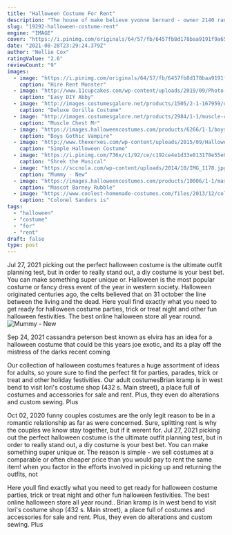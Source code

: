 ```yaml
---
title: "Halloween Costume For Rent"
description: "The house of make believe yvonne bernard - owner 2140 range road, ste b clearwater, fl 33765 727-446-1890 local 727-4491526 fax housemakebelieve@aol.Com"
slug: "19292-halloween-costume-rent"
engine: "IMAGE"
cover: "https://i.pinimg.com/originals/64/57/fb/6457fb8d178baa9191f9a652d30bc3fb.jpg"
date: "2021-08-28T23:29:24.379Z"
author: "Nellie Cox"
ratingValue: "2.6"
reviewCount: "9"
images:
  - image: "https://i.pinimg.com/originals/64/57/fb/6457fb8d178baa9191f9a652d30bc3fb.jpg"
    caption: "Hire Rent Monster"
  - image: "http://www.11cupcakes.com/wp-content/uploads/2019/09/Photo-Oct-14-4-22-29-PM-e1568196956158.jpg"
    caption: "Easy DIY Abby"
  - image: "http://images.costumesgalore.net/products/1505/2-1-167959/deluxe-gorilla-costume.jpg"
    caption: "Deluxe Gorilla Costume"
  - image: "http://images.costumesgalore.net/products/2984/1-1/muscle-chest-mr-incredible-costume.jpg"
    caption: "Muscle Chest Mr"
  - image: "https://images.halloweencostumes.com/products/6266/1-1/boys-gothic-vampire-costume.jpg"
    caption: "Boys Gothic Vampire"
  - image: "http://www.thexerxes.com/wp-content/uploads/2015/09/Halloween-2015.jpg"
    caption: "Simple Halloween Costume"
  - image: "https://i.pinimg.com/736x/c1/92/ce/c192ce4e1d33e813178e55e0e7a3c330--gingy-puppet-shrek-costume.jpg"
    caption: "Shrek the Musical"
  - image: "https://sccnola.com/wp-content/uploads/2014/10/IMG_1178.jpg"
    caption: "Mummy - New"
  - image: "https://images.halloweencostumes.com/products/10006/1-1/mascot-barney-rubble-costume.jpg"
    caption: "Mascot Barney Rubble"
  - image: "https://www.coolest-homemade-costumes.com/files/2013/12/colonel-sanders-is-back-116777-e1389223644806.jpg"
    caption: "Colonel Sanders is"
tags:
  - "halloween"
  - "costume"
  - "for"
  - "rent"
draft: false
type: post
---
```


Jul 27, 2021 picking out the perfect halloween costume is the ultimate outfit planning test, but in order to really stand out, a diy costume is your best bet. You can make something super unique or. Halloween is the most popular costume or fancy dress event of the year in western society. Halloween originated centuries ago, the celts believed that on 31 october the line between the living and the dead. Here youll find exactly what you need to get ready for halloween costume parties, trick or treat night and other fun halloween festivities. The best online halloween store all year round.
![Mummy - New](https://sccnola.com/wp-content/uploads/2014/10/IMG_1178.jpg "Mummy - New")

Sep 24, 2021 cassandra peterson  best known as elvira  has an idea for a halloween costume that could be this years joe exotic, and its a play off the mistress of the darks recent coming
<!--inArticleAds-->

<!--galleryOne-->

Our collection of halloween costumes features a huge assortment of ideas for adults, so youre sure to find the perfect fit for parties, parades, trick or treat and other holiday festivities. Our adult costumesBrian kramp is in west bend to visit lori's costume shop (432 s. Main street), a place full of costumes and accessories for sale and rent. Plus, they even do alterations and custom sewing. Plus
<!--inArticleAds-->

<!--galleryTwo-->

Oct 02, 2020 funny couples costumes are the only legit reason to be in a romantic relationship as far as were concerned. Sure, splitting rent is why the couples we know stay together, but if it werent for. Jul 27, 2021 picking out the perfect halloween costume is the ultimate outfit planning test, but in order to really stand out, a diy costume is your best bet. You can make something super unique or. The reason is simple - we sell costumes at a comparable or often cheaper price than you would pay to rent the same item! when you factor in the efforts involved in picking up and returning the outfits, not
<!--galleryThree-->

Here youll find exactly what you need to get ready for halloween costume parties, trick or treat night and other fun halloween festivities. The best online halloween store all year round.. Brian kramp is in west bend to visit lori's costume shop (432 s. Main street), a place full of costumes and accessories for sale and rent. Plus, they even do alterations and custom sewing. Plus